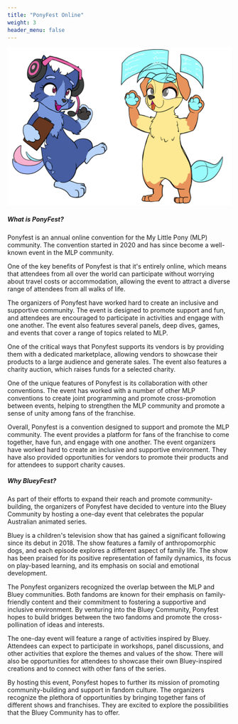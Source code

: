 ```yaml
---
title: "PonyFest Online"
weight: 3
header_menu: false
---
```


![PonyFest](images/AnthroDogs.png)

##### What is PonyFest?

Ponyfest is an annual online convention for the My Little Pony (MLP) community. The convention started in 2020 and has since become a well-known event in the MLP community.

One of the key benefits of Ponyfest is that it's entirely online, which means that attendees from all over the world can participate without worrying about travel costs or accommodation, allowing the event to attract a diverse range of attendees from all walks of life.

The organizers of Ponyfest have worked hard to create an inclusive and supportive community. The event is designed to promote support and fun, and attendees are encouraged to participate in activities and engage with one another. The event also features several panels, deep dives, games, and events that cover a range of topics related to MLP.

One of the critical ways that Ponyfest supports its vendors is by providing them with a dedicated marketplace, allowing vendors to showcase their products to a large audience and generate sales. The event also features a charity auction, which raises funds for a selected charity.

One of the unique features of Ponyfest is its collaboration with other conventions. The event has worked with a number of other MLP conventions to create joint programming and promote cross-promotion between events, helping to strengthen the MLP community and promote a sense of unity among fans of the franchise.

Overall, Ponyfest is a convention designed to support and promote the MLP community. The event provides a platform for fans of the franchise to come together, have fun, and engage with one another. The event organizers have worked hard to create an inclusive and supportive environment. They have also provided opportunities for vendors to promote their products and for attendees to support charity causes.

##### Why BlueyFest?

As part of their efforts to expand their reach and promote community-building, the organizers of Ponyfest have decided to venture into the Bluey Community by hosting a one-day event that celebrates the popular Australian animated series.

Bluey is a children's television show that has gained a significant following since its debut in 2018. The show features a family of anthropomorphic dogs, and each episode explores a different aspect of family life. The show has been praised for its positive representation of family dynamics, its focus on play-based learning, and its emphasis on social and emotional development.

The Ponyfest organizers recognized the overlap between the MLP and Bluey communities. Both fandoms are known for their emphasis on family-friendly content and their commitment to fostering a supportive and inclusive environment. By venturing into the Bluey Community, Ponyfest hopes to build bridges between the two fandoms and promote the cross-pollination of ideas and interests.

The one-day event will feature a range of activities inspired by Bluey. Attendees can expect to participate in workshops, panel discussions, and other activities that explore the themes and values of the show. There will also be opportunities for attendees to showcase their own Bluey-inspired creations and to connect with other fans of the series.

By hosting this event, Ponyfest hopes to further its mission of promoting community-building and support in fandom culture. The organizers recognize the plethora of opportunities by bringing together fans of different shows and franchises. They are excited to explore the possibilities that the Bluey Community has to offer.

